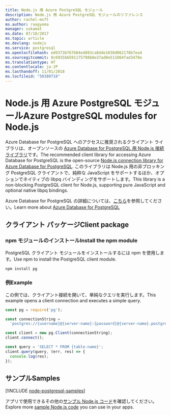 ```yaml
---
title: Node.js 用 Azure PostgreSQL モジュール
description: Node.js 用 Azure PostgreSQL モジュールのリファレンス
author: rachel-msft
ms.author: raagyema
manager: sukamat
ms.date: 07/18/2017
ms.topic: article
ms.devlang: nodejs
ms.service: postgresql
ms.openlocfilehash: ed9373b767684e4893ca84de1030d062178b7ea4
ms.sourcegitcommit: 8c6935b6591175798b8e37ad0e511864fad3478e
ms.translationtype: HT
ms.contentlocale: ja-JP
ms.lasthandoff: 11/01/2018
ms.locfileid: "50389718"
---
```

# <a name="azure-postgresql-modules-for-nodejs"></a><span data-ttu-id="cb49a-103">Node.js 用 Azure PostgreSQL モジュール</span><span class="sxs-lookup"><span data-stu-id="cb49a-103">Azure PostgreSQL modules for Node.js</span></span>

<span data-ttu-id="cb49a-104">Azure Database for PostgreSQL へのアクセスに推奨されるクライアント ライブラリは、オープンソースの [Azure Database for PostgreSQL 用 Node.js 接続ライブラリ](https://www.npmjs.com/package/pg)です。</span><span class="sxs-lookup"><span data-stu-id="cb49a-104">The recommended client library for accessing Azure Database for PostgreSQL is the open-source [Node.js connection library for Azure Database for PostgreSQL](https://www.npmjs.com/package/pg).</span></span> <span data-ttu-id="cb49a-105">このライブラリは Node.js 用の非ブロッキング PostgreSQL クライアントで、純粋な JavaScript をサポートするほか、オプションでネイティブの libpq バインディングをサポートします。</span><span class="sxs-lookup"><span data-stu-id="cb49a-105">This library is a non-blocking PostgreSQL client for Node.js, supporting pure JavaScript and optional native libpq bindings.</span></span>

<span data-ttu-id="cb49a-106">Azure Database for PostgreSQL の詳細については、[こちら](https://docs.microsoft.com/azure/postgresql/)を参照してください。</span><span class="sxs-lookup"><span data-stu-id="cb49a-106">Learn more about [Azure Database for PostgreSQL](https://docs.microsoft.com/azure/postgresql/)</span></span>

## <a name="client-package"></a><span data-ttu-id="cb49a-107">クライアント パッケージ</span><span class="sxs-lookup"><span data-stu-id="cb49a-107">Client package</span></span>

### <a name="install-the-npm-module"></a><span data-ttu-id="cb49a-108">npm モジュールのインストール</span><span class="sxs-lookup"><span data-stu-id="cb49a-108">Install the npm module</span></span>

<span data-ttu-id="cb49a-109">PostgreSQL クライアント モジュールをインストールするには npm を使用します。</span><span class="sxs-lookup"><span data-stu-id="cb49a-109">Use npm to install the PostgreSQL client module.</span></span>

```bash
npm install pg
```   

### <a name="example"></a><span data-ttu-id="cb49a-110">例</span><span class="sxs-lookup"><span data-stu-id="cb49a-110">Example</span></span>

<span data-ttu-id="cb49a-111">この例では、クライアント接続を開いて、単純なクエリを実行します。</span><span class="sxs-lookup"><span data-stu-id="cb49a-111">This example opens a client connection and executes a simple query.</span></span>

```javascript
const pg = require('pg');

const connectionString =
  'postgres://{username}@{server-name}:{password}@{server-name}.postgres.database.azure.com:5432/{database-name}?ssl=true';

const client = new pg.Client(connectionString);
client.connect();

const query = 'SELECT * FROM {table-name}';
client.query(query, (err, res) => {
  console.log(res);
});
```

## <a name="samples"></a><span data-ttu-id="cb49a-112">サンプル</span><span class="sxs-lookup"><span data-stu-id="cb49a-112">Samples</span></span>

[!INCLUDE [node-postgresql-samples](../docs-ref-conceptual/includes/postgresql-samples.md)]

<span data-ttu-id="cb49a-113">アプリで使用できるその他の[サンプル Node.js コード](https://azure.microsoft.com/resources/samples/?platform=nodejs)を確認してください。</span><span class="sxs-lookup"><span data-stu-id="cb49a-113">Explore more [sample Node.js code](https://azure.microsoft.com/resources/samples/?platform=nodejs) you can use in your apps.</span></span>
